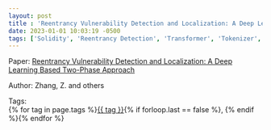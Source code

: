 ```yaml
---
layout: post
title : 'Reentrancy Vulnerability Detection and Localization: A Deep Learning Based Two-Phase Approach'
date: 2023-01-01 10:03:19 -0500
tags: ['Solidity', 'Reentrancy Detection', 'Transformer', 'Tokenizer', 'Propagation Chain']
---
```

Paper: [Reentrancy Vulnerability Detection and Localization: A Deep Learning Based Two-Phase Approach](https://doi.org/10.1145/3551349.3560428)

Author: Zhang, Z. and others




 Tags:  
        <span>{% for tag in page.tags %}<a href="/tags/#{{ tag | slugify }}">{{ tag }}</a>{% if forloop.last == false %}, {% endif %}{% endfor %}</span>

